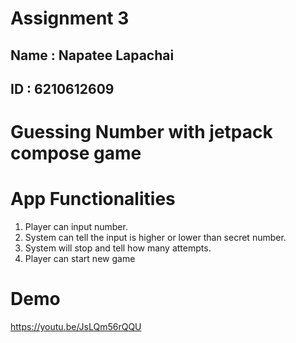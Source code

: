 # Assignment 3

## Name : Napatee Lapachai
## ID : 6210612609

# Guessing Number with jetpack compose game

# App Functionalities
1. Player can input number.
2. System can tell the input is higher or lower than secret number.
3. System will stop and tell how many attempts.
4. Player can start new game

# Demo
<https://youtu.be/JsLQm56rQQU>
